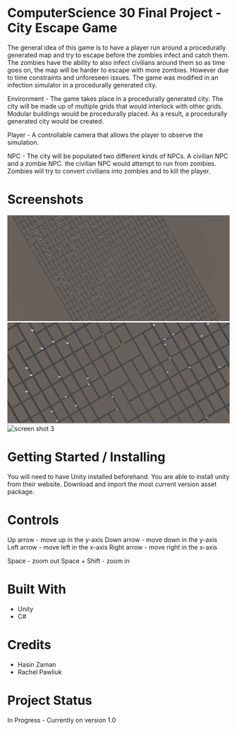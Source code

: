 # ComputerScience 30 Final Project - City Escape Game
The general idea of this game is to have a player run around a procedurally generated map and try to escape before the zombies infect and catch them. The zombies have the ability to also infect civilians around them so as time goes on, the map will be harder to escape with more zombies. However due to time constraints and unforeseen issues. The game was modified in an infection simulator in a procedurally generated city.

Environment -
	The game takes place in a procedurally generated city. The city will be made up of multiple grids that would interlock with other grids. Modular buildings would be procedurally placed. As a result, a procedurally generated city would be created.

Player - 
	A controllable camera that allows the player to observe the simulation.

NPC - 
	The city will be populated two different kinds of NPCs. A civilian NPC and a zombie NPC. the civilian NPC would attempt to run from zombies. Zombies will try to convert civilians into zombies and to kill the player.

# Screenshots

![screen shot 1](https://github.com/HasinZaman/finalProj/blob/master/readMeAssets/screenShot1.PNG)
![screen shot 2](readMeAssets/screenShot2.PNG)
![screen shot 3]("readMeAssets/screenShot3.PNG")

# Getting Started / Installing
You will need to have Unity installed beforehand. You are able to install unity from their website.
Download and import the most current version asset package.

# Controls

Up arrow -  move up in the y-axis
Down arrow - move down in the y-axis
Left arrow -  move left in the x-axis
Right arrow -  move right in the x-axis

Space - zoom out
Space + Shift -  zoom in


# Built With
- Unity
- C#

# Credits
- Hasin Zaman
- Rachel Pawliuk

# Project Status
In Progress - Currently on version 1.0

